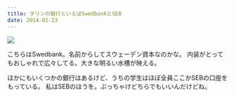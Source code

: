 ```yaml
---
title: タリンの銀行といえばSwedbankとSEB
date: 2014-01-23
---
```


![](https://photos.xar.sh/20463185194_df717e2391_b.jpg)



こちらはSwedbank。名前からしてスウェーデン資本なのかな。
内装がとってもおしゃれで広々してる。大きな明るい水槽が映える。

ほかにもいくつかの銀行はあるけど、うちの学生はほぼ全員ここかSEBの口座をもっている。
私はSEBのほうを。ぶっちゃけどちらでもいいんだけどね。
